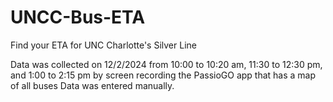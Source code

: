 # UNCC-Bus-ETA
Find your ETA for UNC Charlotte's Silver Line

Data was collected on 12/2/2024 from 10:00 to 10:20 am, 11:30 to 12:30 pm, and 1:00 to 2:15 pm by screen recording the PassioGO app that has a map of all buses
Data was entered manually.
